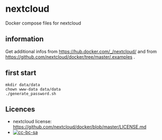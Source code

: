# nextcloud

Docker compose files for nextcloud


## information

Get additional infos from https://hub.docker.com/_/nextcloud/ and from https://github.com/nextcloud/docker/tree/master/.examples .

## first start
```
mkdir data/data
chown www-data data/data
./generate_password.sh
```



## Licences

- nextcloud license: https://github.com/nextcloud/docker/blob/master/LICENSE.md
- [![cc-bc-sa](https://i.creativecommons.org/l/by-sa/4.0/88x31.png)](http://creativecommons.org/licenses/by-sa/4.0/)
